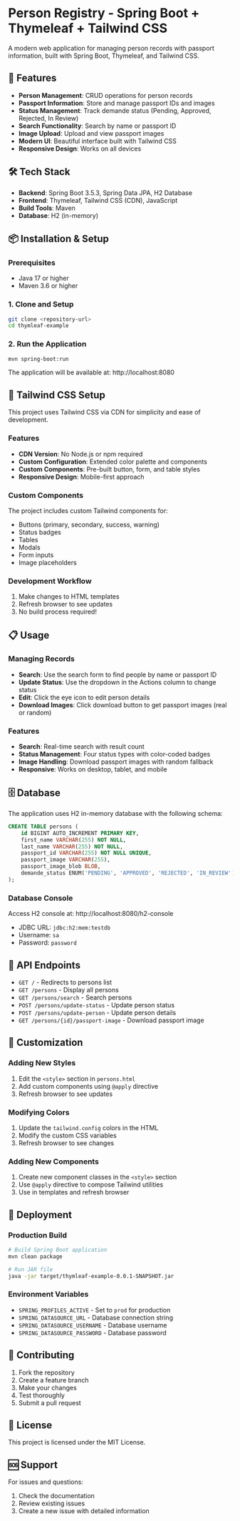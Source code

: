 # Person Registry - Spring Boot + Thymeleaf + Tailwind CSS

A modern web application for managing person records with passport information, built with Spring Boot, Thymeleaf, and Tailwind CSS.

## 🚀 Features

- **Person Management**: CRUD operations for person records
- **Passport Information**: Store and manage passport IDs and images
- **Status Management**: Track demande status (Pending, Approved, Rejected, In Review)
- **Search Functionality**: Search by name or passport ID
- **Image Upload**: Upload and view passport images
- **Modern UI**: Beautiful interface built with Tailwind CSS
- **Responsive Design**: Works on all devices

## 🛠️ Tech Stack

- **Backend**: Spring Boot 3.5.3, Spring Data JPA, H2 Database
- **Frontend**: Thymeleaf, Tailwind CSS (CDN), JavaScript
- **Build Tools**: Maven
- **Database**: H2 (in-memory)

## 📦 Installation & Setup

### Prerequisites
- Java 17 or higher
- Maven 3.6 or higher

### 1. Clone and Setup
```bash
git clone <repository-url>
cd thymleaf-example
```

### 2. Run the Application
```bash
mvn spring-boot:run
```

The application will be available at: http://localhost:8080

## 🎨 Tailwind CSS Setup

This project uses Tailwind CSS via CDN for simplicity and ease of development.

### Features
- **CDN Version**: No Node.js or npm required
- **Custom Configuration**: Extended color palette and components
- **Custom Components**: Pre-built button, form, and table styles
- **Responsive Design**: Mobile-first approach

### Custom Components
The project includes custom Tailwind components for:
- Buttons (primary, secondary, success, warning)
- Status badges
- Tables
- Modals
- Form inputs
- Image placeholders

### Development Workflow
1. Make changes to HTML templates
2. Refresh browser to see updates
3. No build process required!

## 📋 Usage

### Managing Records
- **Search**: Use the search form to find people by name or passport ID
- **Update Status**: Use the dropdown in the Actions column to change status
- **Edit**: Click the eye icon to edit person details
- **Download Images**: Click download button to get passport images (real or random)

### Features
- **Search**: Real-time search with result count
- **Status Management**: Four status types with color-coded badges
- **Image Handling**: Download passport images with random fallback
- **Responsive**: Works on desktop, tablet, and mobile

## 🗄️ Database

The application uses H2 in-memory database with the following schema:

```sql
CREATE TABLE persons (
    id BIGINT AUTO_INCREMENT PRIMARY KEY,
    first_name VARCHAR(255) NOT NULL,
    last_name VARCHAR(255) NOT NULL,
    passport_id VARCHAR(255) NOT NULL UNIQUE,
    passport_image VARCHAR(255),
    passport_image_blob BLOB,
    demande_status ENUM('PENDING', 'APPROVED', 'REJECTED', 'IN_REVIEW') NOT NULL
);
```

### Database Console
Access H2 console at: http://localhost:8080/h2-console
- JDBC URL: `jdbc:h2:mem:testdb`
- Username: `sa`
- Password: `password`

## 🎯 API Endpoints

- `GET /` - Redirects to persons list
- `GET /persons` - Display all persons
- `GET /persons/search` - Search persons
- `POST /persons/update-status` - Update person status
- `POST /persons/update-person` - Update person details
- `GET /persons/{id}/passport-image` - Download passport image

## 🎨 Customization

### Adding New Styles
1. Edit the `<style>` section in `persons.html`
2. Add custom components using `@apply` directive
3. Refresh browser to see updates

### Modifying Colors
1. Update the `tailwind.config` colors in the HTML
2. Modify the custom CSS variables
3. Refresh browser to see changes

### Adding New Components
1. Create new component classes in the `<style>` section
2. Use `@apply` directive to compose Tailwind utilities
3. Use in templates and refresh browser

## 🚀 Deployment

### Production Build
```bash
# Build Spring Boot application
mvn clean package

# Run JAR file
java -jar target/thymleaf-example-0.0.1-SNAPSHOT.jar
```

### Environment Variables
- `SPRING_PROFILES_ACTIVE` - Set to `prod` for production
- `SPRING_DATASOURCE_URL` - Database connection string
- `SPRING_DATASOURCE_USERNAME` - Database username
- `SPRING_DATASOURCE_PASSWORD` - Database password

## 🤝 Contributing

1. Fork the repository
2. Create a feature branch
3. Make your changes
4. Test thoroughly
5. Submit a pull request

## 📄 License

This project is licensed under the MIT License.

## 🆘 Support

For issues and questions:
1. Check the documentation
2. Review existing issues
3. Create a new issue with detailed information 